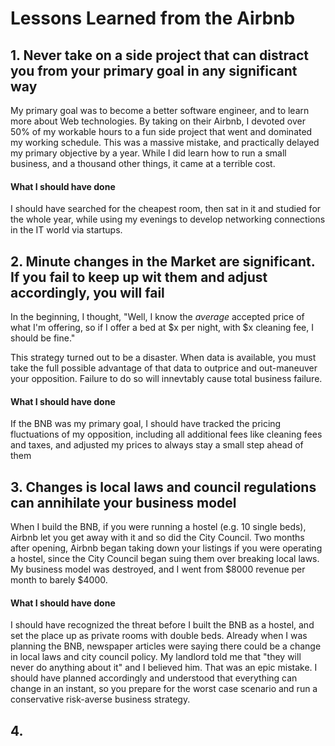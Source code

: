 # Lessons Learned from the Airbnb

## 1. Never take on a side project that can distract you from your primary goal in any significant way

My primary goal was to become a better software engineer, and to learn more about Web technologies. By taking on their Airbnb, I devoted over 50% of my workable hours to a fun side project that went and dominated my working schedule. This was a massive mistake, and practically delayed my primary objective by a year. While I did learn how to run a small business, and a thousand other things, it came at a terrible cost.

#### What I should have done

I should have searched for the cheapest room, then sat in it and studied for the whole year, while using my evenings to develop networking connections in the IT world via startups.

## 2. Minute changes in the Market are significant. If you fail to keep up wit them and adjust accordingly, you will fail

In the beginning, I thought, "Well, I know the *average* accepted price of what I'm offering, so if I offer a bed at $x per night, with $x cleaning fee, I should be fine."

This strategy turned out to be a disaster. When data is available, you must take the full possible advantage of that data to outprice and out-maneuver your opposition. Failure to do so will innevtably cause total business failure. 

#### What I should have done

If the BNB was my primary goal, I should have tracked the pricing fluctuations of my opposition, including all additional fees like cleaning fees and taxes, and adjusted my prices to always stay a small step ahead of them

## 3. Changes is local laws and council regulations can **annihilate** your business model

When I build the BNB, if you were running a hostel (e.g. 10 single beds), Airbnb let you get away with it and so did the City Council. Two months after opening, Airbnb began taking down your listings if you were operating a hostel, since the City Council began suing them over breaking local laws. My business model was destroyed, and I went from $8000 revenue per month to barely $4000. 

#### What I should have done

I should have recognized the threat before I built the BNB as a hostel, and set the place up as private rooms with double beds. Already when I was planning the BNB, newspaper articles were saying there could be a change in local laws and city council policy. My landlord told me that "they will never do anything about it" and I believed him. That was an epic mistake. I should have planned accordingly and understood that everything can change in an instant, so you prepare for the worst case scenario and run a conservative risk-averse business strategy.

## 4. 